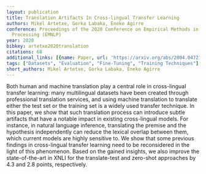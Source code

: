 ```yaml
---
layout: publication
title: Translation Artifacts In Cross-lingual Transfer Learning
authors: Mikel Artetxe, Gorka Labaka, Eneko Agirre
conference: Proceedings of the 2020 Conference on Empirical Methods in Natural Language
  Processing (EMNLP)
year: 2020
bibkey: artetxe2020translation
citations: 68
additional_links: [{name: Paper, url: 'https://arxiv.org/abs/2004.04721'}]
tags: ["Datasets", "Evaluation", "Fine-Tuning", "Training Techniques"]
short_authors: Mikel Artetxe, Gorka Labaka, Eneko Agirre
---
```

Both human and machine translation play a central role in cross-lingual
transfer learning: many multilingual datasets have been created through
professional translation services, and using machine translation to translate
either the test set or the training set is a widely used transfer technique. In
this paper, we show that such translation process can introduce subtle
artifacts that have a notable impact in existing cross-lingual models. For
instance, in natural language inference, translating the premise and the
hypothesis independently can reduce the lexical overlap between them, which
current models are highly sensitive to. We show that some previous findings in
cross-lingual transfer learning need to be reconsidered in the light of this
phenomenon. Based on the gained insights, we also improve the state-of-the-art
in XNLI for the translate-test and zero-shot approaches by 4.3 and 2.8 points,
respectively.